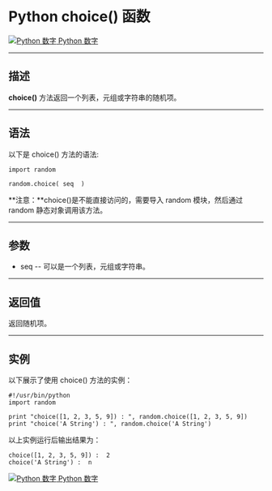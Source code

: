 Python choice() 函数
==================

 [![Python 数字](../images/up.gif) Python 数字](python-numbers.html)

* * *

描述
--

**choice()** 方法返回一个列表，元组或字符串的随机项。

* * *

语法
--

以下是 choice() 方法的语法:
```
import random

random.choice( seq  )
```
**注意：**choice()是不能直接访问的，需要导入 random 模块，然后通过 random 静态对象调用该方法。

* * *

参数
--

*   seq -- 可以是一个列表，元组或字符串。

* * *

返回值
---

返回随机项。

* * *

实例
--

以下展示了使用 choice() 方法的实例：
```
#!/usr/bin/python
import random

print "choice([1, 2, 3, 5, 9]) : ", random.choice([1, 2, 3, 5, 9])
print "choice('A String') : ", random.choice('A String')
```
以上实例运行后输出结果为：
```
choice([1, 2, 3, 5, 9]) :  2
choice('A String') :  n
```
 [![Python 数字](../images/up.gif) Python 数字](python-numbers.html)